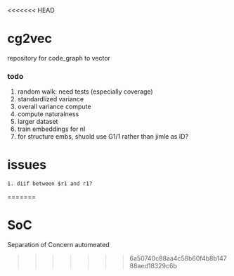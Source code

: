 <<<<<<< HEAD
# cg2vec
repository for code_graph to vector

### todo
1. random walk: need tests (especially coverage)
2. standardlized variance
3. overall variance compute
4. compute naturalness
5. larger dataset
6. train embeddings for nl
7. for structure embs, shuold use G1/1 rather than jimle as ID?

# issues
    1. diif between $r1 and r1?
=======
# SoC
Separation of Concern automeated
>>>>>>> 6a50740c88aa4c58b60f4b8b14788aed18329c6b
